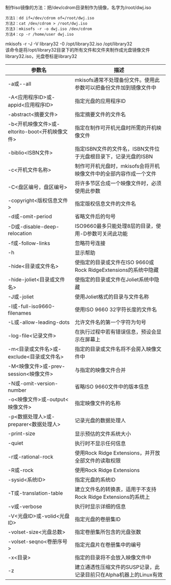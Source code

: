 制作iso镜像的方法：把/dev/cdrom目录制作为镜像，名字为/root/dwj.iso

    方法1：dd if=/dev/cdrom of=/root/dwj.iso
    方法2：cat /dev/cdrom > /root/dwj.iso
    方法3：mkisofs -r -o dwj.iso /dev/cdrom
    方法4：cp -r /home/user dwj.iso

mkisofs  -r -J -V library32 -0 /opt/library32.iso /opt/library32  <br>
该命令是将/opt/library32目录下的所有文件和文件夹制作成光盘镜像文件library32.iso，光盘卷标是library32

参数名 | 描述
--- | ---
-a或--all | mkisofs通常不处理备份文件。使用此参数可以把备份文件加到镜像文件中
-A<应用程序ID>或-appid<应用程序ID>  | 指定光盘的应用程序ID
-abstract<摘要文件> |  指定摘要文件的文件名
-b<开机映像文件>或-eltorito-boot<开机映像文件>  | 指定在制作可开机光盘时所需的开机映像文件
-biblio<ISBN文件> |  指定ISBN文件的文件名，ISBN文件位于光盘根目录下，记录光盘的ISBN
-c<开机文件名称>  | 制作可开机光盘时，mkisofs会将开机映像文件中的全部内容作成一个文件
-C<盘区编号，盘区编号>  | 将许多节区合成一个映像文件时，必须使用此参数
-copyright<版权信息文件>  | 指定版权信息文件的文件名
-d或-omit-period |  省略文件后的句号
-D或-disable-deep-relocation | ISO9660最多只能处理8层的目录，使用-D参数可关闭此功能
-f或-follow-links  | 忽略符号连接
-h  | 显示帮助
-hide<目录或文件名>  | 使指定的目录或文件在ISO 9660或Rock RidgeExtensions的系统中隐藏
-hide-joliet<目录或文件名> |  使指定的目录或文件在Joliet系统中隐藏
-J或-joliet |  使用Joliet格式的目录与文件名称
-l或-full-iso9660-filenames  | 使用ISO 9660 32字符长度的文件名
-L或-allow-leading-dots |  允许文件名的第一个字符为句号
-log-file<记录文件>  | 在执行过程中若有错误信息，预设会显示在屏幕上
-m<目录或文件名>或-exclude<目录或文件名> |  指定的目录或文件名将不会房入映像文件中
-M<映像文件>或-prev-session<映像文件> |  与指定的映像文件合并
-N或-omit-version-number  | 省略ISO 9660文件中的版本信息
-o<映像文件>或-output<映像文件>  | 指定映像文件的名称
-p<数据处理人>或-preparer<数据处理人>  | 记录光盘的数据处理人
-print-size  | 显示预估的文件系统大小
-quiet  | 执行时不显示任何信息
-r或-rational-rock  | 使用Rock Ridge Extensions，并开放全部文件的读取权限
-R或-rock  | 使用Rock Ridge Extensions
-sysid<系统ID>  | 指定光盘的系统ID
-T或-translation-table |  建立文件名的转换表，适用于不支持Rock Ridge Extensions的系统上
-v或-verbose |  执行时显示详细的信息
-V<光盘ID>或-volid<光盘ID>  | 指定光盘的卷册集ID
-volset-size<光盘总数> |  指定卷册集所包含的光盘张数
-volset-seqno<卷册序号>  | 指定光盘片在卷册集中的编号
-x<目录>  | 指定的目录将不会放入映像文件中
-z  | 建立通透性压缩文件的SUSP记录，此记录目前只在Alpha机器上的Linux有效
